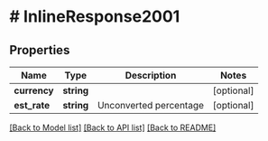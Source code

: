 # # InlineResponse2001

## Properties

Name | Type | Description | Notes
------------ | ------------- | ------------- | -------------
**currency** | **string** |  | [optional] 
**est_rate** | **string** | Unconverted percentage | [optional] 

[[Back to Model list]](../../README.md#documentation-for-models) [[Back to API list]](../../README.md#documentation-for-api-endpoints) [[Back to README]](../../README.md)
